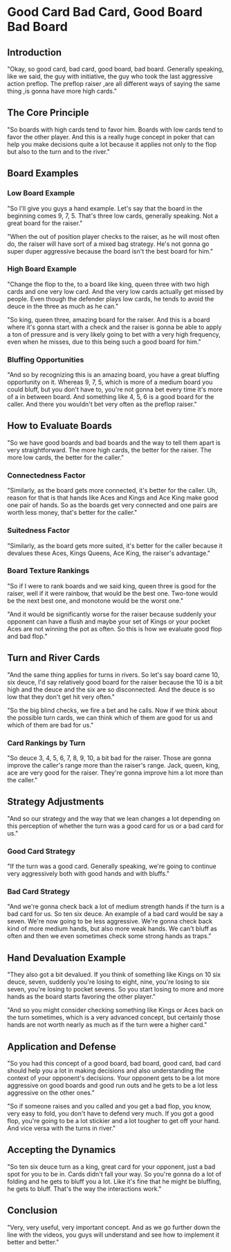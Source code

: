 # Good Card Bad Card, Good Board Bad Board

## Introduction

"Okay, so good card, bad card, good board, bad board. Generally speaking, like we said, the guy with initiative, the guy who took the last aggressive action preflop. The preflop raiser ,are all different ways of saying the same thing ,is gonna have more high cards."

## The Core Principle

"So boards with high cards tend to favor him. Boards with low cards tend to favor the other player. And this is a really huge concept in poker that can help you make decisions quite a lot because it applies not only to the flop but also to the turn and to the river."

## Board Examples

### Low Board Example

"So I'll give you guys a hand example. Let's say that the board in the beginning comes 9, 7, 5. That's three low cards, generally speaking. Not a great board for the raiser."

"When the out of position player checks to the raiser, as he will most often do, the raiser will have sort of a mixed bag strategy. He's not gonna go super duper aggressive because the board isn't the best board for him."

### High Board Example

"Change the flop to the, to a board like king, queen three with two high cards and one very low card. And the very low cards actually get missed by people. Even though the defender plays low cards, he tends to avoid the deuce in the three as much as he can."

"So king, queen three, amazing board for the raiser. And this is a board where it's gonna start with a check and the raiser is gonna be able to apply a ton of pressure and is very likely going to bet with a very high frequency, even when he misses, due to this being such a good board for him."

### Bluffing Opportunities

"And so by recognizing this is an amazing board, you have a great bluffing opportunity on it. Whereas 9, 7, 5, which is more of a medium board you could bluff, but you don't have to, you're not gonna bet every time it's more of a in between board. And something like 4, 5, 6 is a good board for the caller. And there you wouldn't bet very often as the preflop raiser."

## How to Evaluate Boards

"So we have good boards and bad boards and the way to tell them apart is very straightforward. The more high cards, the better for the raiser. The more low cards, the better for the caller."

### Connectedness Factor

"Similarly, as the board gets more connected, it's better for the caller. Uh, reason for that is that hands like Aces and Kings and Ace King make good one pair of hands. So as the boards get very connected and one pairs are worth less money, that's better for the caller."

### Suitedness Factor

"Similarly, as the board gets more suited, it's better for the caller because it devalues these Aces, Kings Queens, Ace King, the raiser's advantage."

### Board Texture Rankings

"So if I were to rank boards and we said king, queen three is good for the raiser, well if it were rainbow, that would be the best one. Two-tone would be the next best one, and monotone would be the worst one."

"And it would be significantly worse for the raiser because suddenly your opponent can have a flush and maybe your set of Kings or your pocket Aces are not winning the pot as often. So this is how we evaluate good flop and bad flop."

## Turn and River Cards

"And the same thing applies for turns in rivers. So let's say board came 10, six deuce, I'd say relatively good board for the raiser because the 10 is a bit high and the deuce and the six are so disconnected. And the deuce is so low that they don't get hit very often."

"So the big blind checks, we fire a bet and he calls. Now if we think about the possible turn cards, we can think which of them are good for us and which of them are bad for us."

### Card Rankings by Turn

"So deuce 3, 4, 5, 6, 7, 8, 9, 10, a bit bad for the raiser. Those are gonna improve the caller's range more than the raiser's range. Jack, queen, king, ace are very good for the raiser. They're gonna improve him a lot more than the caller."

## Strategy Adjustments

"And so our strategy and the way that we lean changes a lot depending on this perception of whether the turn was a good card for us or a bad card for us."

### Good Card Strategy

"If the turn was a good card. Generally speaking, we're going to continue very aggressively both with good hands and with bluffs."

### Bad Card Strategy

"And we're gonna check back a lot of medium strength hands if the turn is a bad card for us. So ten six deuce. An example of a bad card would be say a seven. We're now going to be less aggressive. We're gonna check back kind of more medium hands, but also more weak hands. We can't bluff as often and then we even sometimes check some strong hands as traps."

## Hand Devaluation Example

"They also got a bit devalued. If you think of something like Kings on 10 six deuce, seven, suddenly you're losing to eight, nine, you're losing to six seven, you're losing to pocket sevens. So you start losing to more and more hands as the board starts favoring the other player."

"And so you might consider checking something like Kings or Aces back on the turn sometimes, which is a very advanced concept, but certainly those hands are not worth nearly as much as if the turn were a higher card."

## Application and Defense

"So you had this concept of a good board, bad board, good card, bad card should help you a lot in making decisions and also understanding the context of your opponent's decisions. Your opponent gets to be a lot more aggressive on good boards and good run outs and he gets to be a lot less aggressive on the other ones."

"So if someone raises and you called and you get a bad flop, you know, very easy to fold, you don't have to defend very much. If you got a good flop, you're going to be a lot stickier and a lot tougher to get off your hand. And vice versa with the turns in river."

## Accepting the Dynamics

"So ten six deuce turn as a king, great card for your opponent, just a bad spot for you to be in. Cards didn't fall your way. So you're gonna do a lot of folding and he gets to bluff you a lot. Like it's fine that he might be bluffing, he gets to bluff. That's the way the interactions work."

## Conclusion

"Very, very useful, very important concept. And as we go further down the line with the videos, you guys will understand and see how to implement it better and better."
